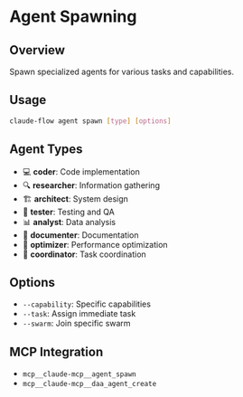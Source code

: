 # Agent Spawning

## Overview
Spawn specialized agents for various tasks and capabilities.

## Usage
```bash
claude-flow agent spawn [type] [options]
```

## Agent Types
- 💻 **coder**: Code implementation
- 🔍 **researcher**: Information gathering
- 🏗️ **architect**: System design
- 🧪 **tester**: Testing and QA
- 📊 **analyst**: Data analysis
- 📝 **documenter**: Documentation
- 🔧 **optimizer**: Performance optimization
- 🎯 **coordinator**: Task coordination

## Options
- `--capability`: Specific capabilities
- `--task`: Assign immediate task
- `--swarm`: Join specific swarm

## MCP Integration
- `mcp__claude-mcp__agent_spawn`
- `mcp__claude-mcp__daa_agent_create`
